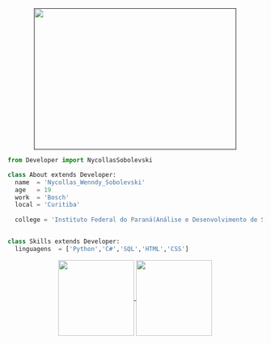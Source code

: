 
<div align="center">
  <a href="">
    <img src="https://raw.githubusercontent.com/abhisheknaiidu/abhisheknaiidu/master/code.gif" alt="" width="400" height="280">
  </a>
</div>

```python
from Developer import NycollasSobolevski

class About extends Developer:
  name  = 'Nycollas_Wenndy_Sobolevski'
  age   = 19
  work  = 'Bosch'
  local = 'Curitiba'
  
  college = 'Instituto Federal do Paraná(Análise e Desenvolvimento de Sistemas)'


class Skills extends Developer:
  linguagens  = ['Python','C#','SQL','HTML','CSS']

```

<div class="Satisticas" align="center">
  <a href="https://github.com/op7mus">
  <img height="150em" align="center" src="https://github-readme-stats.vercel.app/api/top-langs/?username=op7mus&langs_count=3&theme=slateorange&title_color=000419&bg_color=DEG,fc466b,3f5efb&hide_langs_below=1"/>

  <img height="150em" align='center' src="https://github-readme-stats.vercel.app/api?username=op7mus&show_icons=true&theme=swift&bg_color=DEG,3f5efb,fc466b&cache_seconds=2300"/>
</div>
